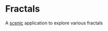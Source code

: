 # Fractals

A [scenic](https://github.com/ScenicFramework/scenic?tab=readme-ov-file) application to explore various fractals
